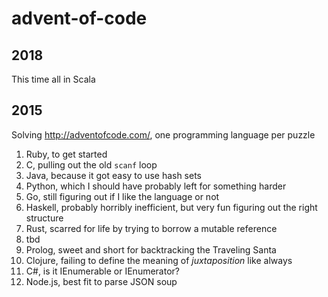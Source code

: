 # advent-of-code

## 2018

This time all in Scala

## 2015

Solving http://adventofcode.com/, one programming language per puzzle

1. Ruby, to get started
2. C, pulling out the old `scanf` loop
3. Java, because it got easy to use hash sets
4. Python, which I should have probably left for something harder
5. Go, still figuring out if I like the language or not
6. Haskell, probably horribly inefficient, but very fun figuring out the right structure
7. Rust, scarred for life by trying to borrow a mutable reference
8. tbd
9. Prolog, sweet and short for backtracking the Traveling Santa
10. Clojure, failing to define the meaning of *juxtaposition* like always
11. C#, is it IEnumerable or IEnumerator?
12. Node.js, best fit to parse JSON soup
